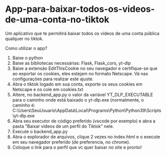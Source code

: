 # App-para-baixar-todos-os-videos-de-uma-conta-no-tiktok
Um aplicativo que te permitirá baixar todos os vídeos de uma conta pública qualquer no tiktok.

Como utilizar o app?

1. Baixe o python
2. Baixe as bibliotecas necessárias: Flask, Flask_cors, yt-dlp
3. Baixe a extensão EditThisCookie no seu navegador e certifique-se que ao exportar os cookies, eles estejam no formato Netscape. Vá nas configurações para realizar este ajuste.
4. Abra o tiktok logado em sua conta, exporte os seus cookies em Netscape e os cole em cookies.txt
5. Altere, no backend_app.py o valor da variável YT_DLP_EXECUTABLE para o caminho onde está baixado o yt-dlp.exe (normalmente, o caminho é: C:\\Users\\SeuUsuario\\AppData\\Local\\Programs\\Python\\Python39\\Scripts\\yt-dlp.exe
6. Abra seu executor de código preferido (vscode por exemplo) e abra a pasta "Baixar vídeos de um perfil do Tiktok" nele.
7. Execute o backend_app.py
8. Abra o explorador de arquivos, clique 2 vezes no index.html e o execute em seu navegador preferido (de preferencia, no chrome).
9. Coloque o link para o perfil que vc quer baixar no site e pronto!
